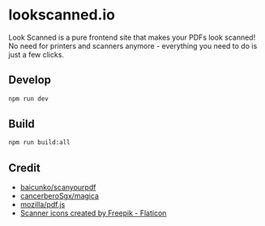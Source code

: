 # lookscanned.io

Look Scanned is a pure frontend site that makes your PDFs look scanned! No need for printers and scanners anymore - everything you need to do is just a few clicks.

## Develop

```sh
npm run dev
```

## Build

```sh
npm run build:all
```

## Credit

* [baicunko/scanyourpdf](https://github.com/baicunko/scanyourpdf)
* [cancerberoSgx/magica](https://github.com/cancerberoSgx/magica)
* [mozilla/pdf.js](https://mozilla.github.io/pdf.js/)
* [Scanner icons created by Freepik - Flaticon](https://www.flaticon.com/free-icons/scanner)
